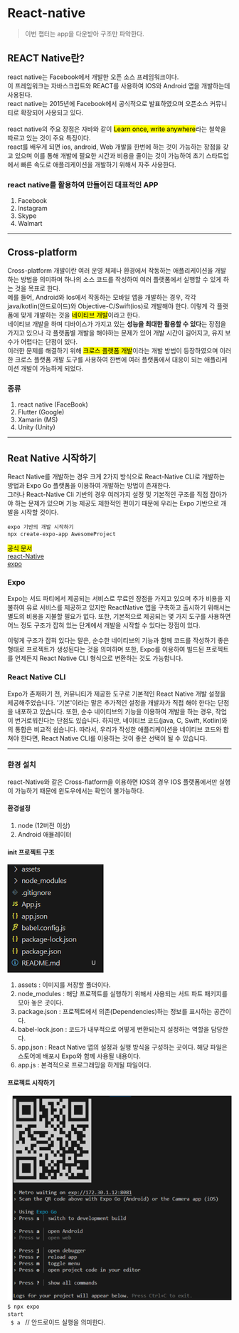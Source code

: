 # React-native
> 이번 챕터는 app을 다운받아 구조만 파악한다.

## REACT Native란?
<p>
    react native는 Facebook에서 개발한 오픈 소스 프레임워크이다. <br>
    이 프레임워크는 자바스크립트와 REACT를 사용하여 IOS와 Android 앱을 개발하는데 사용된다. <br/>
    react native는 2015년에 Facebook에서 공식적으로 발표하였으며 오픈소스 커뮤니티로 확장되어 사용되고 있다. <br> <br>
    react native의 주요 장점은 자바와 같이 <mark>Learn once, write anywhere</mark>라는 철학을 따르고 있는 것이 주요 특징이다.
    <br>
    react를 배우게 되면 ios, android, Web 개발을 한번에 하는 것이 가능하는 장점을 갖고 있으며 이를 통해 개발에 필요한 시간과 비용을 줄이는 것이 가능하여 초기 스타트업에서 빠른 속도로 애플리케이션을 개발하기 위해서 자주 사용한다.
    <br>
    <h3>react native를 활용하여 만들어진 대표적인 APP</h3>
    <ol>
        <li>Facebook</li>
        <li>Instagram</li>
        <li>Skype</li>
        <li>Walmart</li>
    </ol>    
</p>

<hr>

## Cross-platform 
<p>
    Cross-platform 개발이란 여러 운영 체제나 환경에서 작동하는 애플리케이션을 개발하는 방법을 의미하며 하나의 소스 코드를 작성하여 여러 플랫폼에서 실행할 수 있게 하는 것을 목표로 한다.
    <br>
    예를 들어, Android와 Ios에서 작동하는 모바일 앱을 개발하는 경우, 각각 java/kotlin(안드로이드)와 Objective-C/Swift(ios)로 개발해야 한다. 이렇게 각 플랫폼에 맞게 개발하는 것을 <mark>네이티브 개발</mark>이라고 한다. <br>
    네이티브 개발을 하며 디바이스가 가지고 있는 <strong> 성능을 최대한 활용할 수 있다</strong>는 장점을 가지고 있으나 각 플랫폼별 개발을 해야하는 문제가 있어 개발 시간이 길어지고, 유지 보수가 어렵다는 단점이 있다. <br>
    이러한 문제를 해결하기 위해 <mark>크로스 플랫폼 개발</mark>이라는 개발 방법이 등장하였으며 이러한 크로스 플랫폼 개발 도구를 사용하여 한번에 여러 플랫폼에서 대응이 되는 애플리케이션 개발이 가능하게 되었다. 
    <br>
    <h3>종류</h3>
    <ol>
        <li>react native (FaceBook)</li>
        <li>Flutter (Google)</li>
        <li>Xamarin (MS)</li>
        <li>Unity (Unity)</li>
    </ol>
</p>

<hr>

## Reat Native 시작하기
<p>
    React Native를 개발하는 경우 크게 2가지 방식으로
    React-Native CLI로 개발하는 방법과 Expo Go 플랫폼을 이용하여 개발하는 방법이 존재한다.<br> 
    그러나 React-Native Cli 기반의 경우 여러가지 설정 및 기본적인 구조를 직접 잡아가야 하는 문제가 있으며 기능 제공도 제한적인 편이기 때문에 우리는 Expo 기반으로 개발을 시작할 것이다. 

    expo 기반의 개발 시작하기
    npx create-expo-app AwesomeProject
</p>

<mark> 공식 문서</mark> <br>
[react-Native](https://reactnative.dev/) <br>
[expo](https://expo.dev/)

### Expo
Expo는 서드 파티에서 제공되는 서비스로 무료인 장점을 가지고 있으며 추가 비용을 지불하여 유료 서비스를 제공하고 있지만  ReactNative 앱을 구축하고 출시하기 위해서는 별도의 비용을 지불할 필요가 없다. 또한, 기본적으로 제공되는 몇 가지 도구를 사용하면 어느 정도 구조가 잡혀 있는 단계에서 개발을 시작할 수 있다는 장점이 있다.

이렇게 구조가 잡혀 있다는 말은, 순수한 네이티브의 기능과 함께 코드를 작성하기 좋은 형태로 프로젝트가 생성된다는 것을 의미하며 또한, Expo를 이용하여 빌드된 프로젝트를 언제든지 React Native CLI 형식으로 변환하는 것도 가능합니다.

### React Native CLI 
Expo가 존재하기 전, 커뮤니티가 제공한 도구로 기본적인 React Native 개발 설정을 제공해주었습니다. '기본'이라는 말은 추가적인 설정을 개발자가 직접 해야 한다는 단점을 내포하고 있습니다. 또한, 순수 네이티브의 기능을 이용하여 개발을 하는 경우, 작업이 번거로워진다는 단점도 있습니다. 하지만, 네이티브 코드(java, C, Swift, Kotlin)와의 통합은 비교적 쉽습니다. 따라서, 우리가 작성한 애플리케이션을 네이티브 코드와 합쳐야 한다면, React Native CLI를 이용하는 것이 좋은 선택이 될 수 있습니다.

<hr>

### 환경 설치
<p>
    react-Native와 같은 Cross-flatform을 이용하면
    IOS의 경우 IOS 플랫폼에서만 실행이 가능하기 때문에 윈도우에서는 확인이 불가능하다.
</p>

#### 환경설정

1. node (12버전 이상)
2. Android 애뮬레이터

#### init 프로젝트 구조
![Alt text](image.png)

1. assets : 이미지를 저장할 폴더이다.
2. node_modules : 해당 프로젝트를 실행하기 위해서 사용되는 서드 파트 패키지를 모아 놓은 곳이다.
3. package.json : 프로젝트에서 의존(Dependencies)하는 정보를 표시하는 공간이다.
4. babel-lock.json : 코드가 내부적으로 어떻게 변환되는지 설정하는 역할을 담당한다.
5. app.json : React Native 앱의 설정과 실행 방식을 구성하는 곳이다. 해당 파일은 스토어에 배포시 Expo와 함께 사용될 내용이다.
6. app.js : 본격적으로 프로그래밍을 하게될 파일이다.

#### 프로젝트 시작하기 
![Alt text](image-1.png)
<code>$ npx expo start</code> <br>
<code> $ a  </code> // 안드로이드 실행을 의미한다.